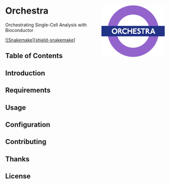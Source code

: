 # Orchestra <img align="right" width="200" src="images/roundel.png">

Orchestrating Single-Cell Analysis with Bioconductor

[![Snakemake][shield-snakemake]](https://snakemake.readthedocs.io)

Table of Contents
-----------------
Introduction
------------
Requirements
------------
Usage
-----
Configuration
-------------
Contributing
------------
Thanks
------
License
-------
